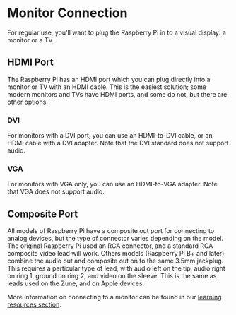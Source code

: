 # Monitor Connection

For regular use, you'll want to plug the Raspberry Pi in to a visual display: a monitor or a TV.

## HDMI Port

The Raspberry Pi has an HDMI port which you can plug directly into a monitor or TV with an HDMI cable. This is the easiest solution; some modern monitors and TVs have HDMI ports, and some do not, but there are other options.

### DVI

For monitors with a DVI port, you can use an HDMI-to-DVI cable, or an HDMI cable with a DVI adapter. Note that the DVI standard does not support audio.

### VGA

For monitors with VGA only, you can use an HDMI-to-VGA adapter. Note that VGA does not support audio.

## Composite Port

All models of Raspberry Pi have a composite out port for connecting to analog devices, but the type of connector varies depending on the model. The original Raspberry Pi used an RCA connector, and a standard RCA composite video lead will work. Others models (Raspberry Pi B+ and later) combine the audio out and composite out on to the same 3.5mm jackplug. This requires a particular type of lead, with audio left on the tip, audio right on ring 1, ground on ring 2, and video on the sleeve. This is the same as leads used on the Zune, and on Apple devices.

More information on connecting to a monitor can be found in our [learning resources section](https://www.raspberrypi.org/learning/hardware-guide/equipment/).
